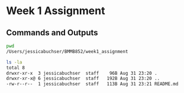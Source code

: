 # Week 1 Assignment

## Commands and Outputs

```bash
pwd
/Users/jessicabuchser/BMMB852/week1_assignment

ls -la
total 8
drwxr-xr-x  3 jessicabuchser  staff    96B Aug 31 23:20 .
drwxr-xr-x@ 6 jessicabuchser  staff   192B Aug 31 23:20 ..
-rw-r--r--  1 jessicabuchser  staff   113B Aug 31 23:21 README.md
```

